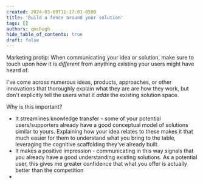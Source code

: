 ```yaml
---
created: 2024-03-69T11:17:01-0500
title: 'Build a fence around your solution'
tags: []
authors: qmchugh
hide_table_of_contents: true
draft: false
---
```


Marketing protip: When communicating your idea or solution, make sure to touch upon how it is *different* from anything existing your users might have heard of.

I've come across numerous ideas, products, approaches, or other innovations that thoroughly explain what they are are how they work, but don't explicitly tell the users what it *adds* the existing solution space.

Why is this important?
- It streamlines knowledge transfer - some of your potential users/supporters already have a good conceptual model of solutions similar to yours. Explaining how your idea relates to these makes it that much easier for them to understand what you bring to the table, leveraging the cognitive scaffolding they've already built.
- It makes a positive impression - communicating in this way signals that you already have a good understanding existing solutions. As a potential user, this gives me greater confidence that what you offer is actually better than the competition
- 

